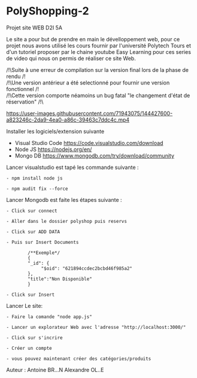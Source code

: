 # PolyShopping-2

Projet site WEB D2I 5A 

Le site a pour but de prendre en main le dévelloppement web, pour ce projet nous avons utilisé les cours fournir par l'université Polytech Tours et d'un tutoriel proposer par le chaine youtube Easy Learning pour ces series de video qui nous on permis de réaliser ce site Web.

/!\Suite à une erreur de compilation sur la version final lors de la phase de rendu     /!\
/!\Une version antérieur a été selectionné pour fournir une version fonctionnel         /!\
/!\Cette version comporte néamoins un bug fatal "le changement d'état de réservation"   /!\


https://user-images.githubusercontent.com/71943075/144427600-a823246c-2da9-4ea0-a86c-39463c7ddc4c.mp4

Installer les logiciels/extension suivante

- Visual Studio Code 
    https://code.visualstudio.com/download
- Node JS
    https://nodejs.org/en/
- Mongo DB
    https://www.mongodb.com/try/download/community

Lancer visualstudio est tapé les commande suivante :

    - npm install node js 
    
    - npm audit fix --force

Lancer Mongodb est faite les étapes suivante :

    - Click sur connect
    
    - Aller dans le dossier polyshop puis reservs
    
    - Click sur ADD DATA
    
    - Puis sur Insert Documents
    
            /**Exemple*/
            {
            "_id": {
                 "$oid": "621894ccdec2bcbd46f985a2"
            },
            "title":"Non Disponible"
            }
            
    - Click sur Insert

Lancer Le site:

    - Faire la comande "node app.js"
    
    - Lancer un explorateur Web avec l'adresse "http://localhost:3000/"
    
    - Click sur s'incrire
    
    - Créer un compte 
    
    - vous pouvez maintenant créer des catégories/produits



Auteur :
Antoine BR...N
Alexandre OL..E
